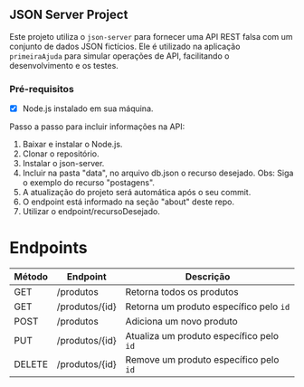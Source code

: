 ## JSON Server Project

Este projeto utiliza o `json-server` para fornecer uma API REST falsa com um conjunto de dados JSON fictícios. Ele é utilizado na aplicação `primeiraAjuda` para simular operações de API, facilitando o desenvolvimento e os testes.

### Pré-requisitos

- [x] Node.js instalado em sua máquina.

Passo a passo para incluir informações na API: 
1. Baixar e instalar o Node.js.
2. Clonar o repositório.
3. Instalar o json-server.
4. Incluir na pasta "data", no arquivo db.json o recurso desejado. Obs: Siga o exemplo do recurso "postagens".
5. A atualização do projeto será automática após o seu commit.
6. O endpoint está informado na seção "about" deste repo.
7. Utilizar o endpoint/recursoDesejado.

# Endpoints
| Método | Endpoint       | Descrição                                |
| ------ | -------------- | ---------------------------------------- |
| GET    | /produtos      | Retorna todos os produtos                |
| GET    | /produtos/{id} | Retorna um produto específico pelo `id`  |
| POST   | /produtos      | Adiciona um novo produto                 |
| PUT    | /produtos/{id} | Atualiza um produto específico pelo `id` |
| DELETE | /produtos/{id} | Remove um produto específico pelo `id`   |
